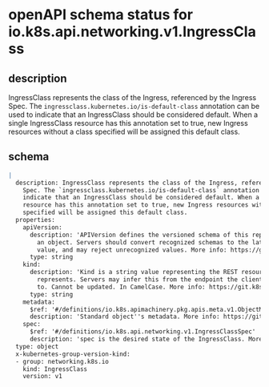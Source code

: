 # openAPI schema status for io.k8s.api.networking.v1.IngressClass

## description

IngressClass represents the class of the Ingress, referenced by the Ingress Spec. The `ingressclass.kubernetes.io/is-default-class` annotation can be used to indicate that an IngressClass should be considered default. When a single IngressClass resource has this annotation set to true, new Ingress resources without a class specified will be assigned this default class.

## schema

```yaml
|
  description: IngressClass represents the class of the Ingress, referenced by the Ingress
    Spec. The `ingressclass.kubernetes.io/is-default-class` annotation can be used to
    indicate that an IngressClass should be considered default. When a single IngressClass
    resource has this annotation set to true, new Ingress resources without a class
    specified will be assigned this default class.
  properties:
    apiVersion:
      description: 'APIVersion defines the versioned schema of this representation of
        an object. Servers should convert recognized schemas to the latest internal
        value, and may reject unrecognized values. More info: https://git.k8s.io/community/contributors/devel/sig-architecture/api-conventions.md#resources'
      type: string
    kind:
      description: 'Kind is a string value representing the REST resource this object
        represents. Servers may infer this from the endpoint the client submits requests
        to. Cannot be updated. In CamelCase. More info: https://git.k8s.io/community/contributors/devel/sig-architecture/api-conventions.md#types-kinds'
      type: string
    metadata:
      $ref: '#/definitions/io.k8s.apimachinery.pkg.apis.meta.v1.ObjectMeta'
      description: 'Standard object''s metadata. More info: https://git.k8s.io/community/contributors/devel/sig-architecture/api-conventions.md#metadata'
    spec:
      $ref: '#/definitions/io.k8s.api.networking.v1.IngressClassSpec'
      description: 'spec is the desired state of the IngressClass. More info: https://git.k8s.io/community/contributors/devel/sig-architecture/api-conventions.md#spec-and-status'
  type: object
  x-kubernetes-group-version-kind:
  - group: networking.k8s.io
    kind: IngressClass
    version: v1

```
